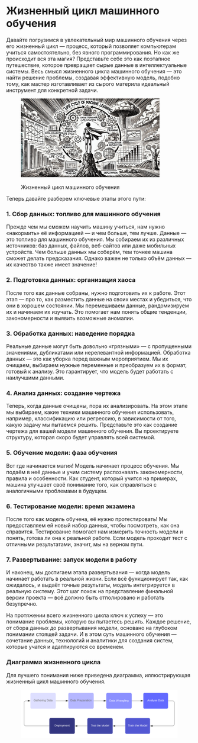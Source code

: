 # Жизненный цикл машинного обучения

Давайте погрузимся в увлекательный мир машинного обучения через его жизненный цикл — процесс, который позволяет компьютерам учиться самостоятельно, без явного программирования. Но как же происходит вся эта магия? Представьте себе это как поэтапное путешествие, которое превращает сырые данные в интеллектуальные системы. Весь смысл жизненного цикла машинного обучения — это найти решение проблемы, создавая эффективную модель, подобно тому, как мастер изготавливает из сырого материла идеальный инструмент для конкретной задачи.

<div align="left"><figure><img src="../../../.gitbook/assets/ml-learning-life-cycle-min (1).png" alt="" width="375"><figcaption><p>Жизненный цикл машинного обучения</p></figcaption></figure></div>

Теперь давайте разберем ключевые этапы этого пути:

### 1. Сбор данных: топливо для машинного обучения

Прежде чем мы сможем научить машину учиться, нам нужно «накормить» её информацией — и чем больше, тем лучше. Данные — это топливо для машинного обучения. Мы собираем их из различных источников: баз данных, файлов, веб-сайтов или даже мобильных устройств. Чем больше данных мы соберём, тем точнее машина сможет делать предсказания. Однако важен не только объём данных — их качество также имеет значение!

### 2. Подготовка данных: организация хаоса

После того как данные собраны, нужно подготовить их к работе. Этот этап — про то, как разместить данные на своих местах и убедиться, что они в хорошем состоянии. Мы перемешиваем данные, рандомизируем их и начинаем их изучать. Это помогает нам понять общие тенденции, закономерности и выявить возможные аномалии.

### 3. Обработка данных: наведение порядка

Реальные данные могут быть довольно «грязными» — с пропущенными значениями, дубликатами или нерелевантной информацией. Обработка данных — это как уборка перед важным мероприятием. Мы их очищаем, выбираем нужные переменные и преобразуем их в формат, готовый к анализу. Это гарантирует, что модель будет работать с наилучшими данными.

### 4. Анализ данных: создание чертежа

Теперь, когда данные очищены, пора их анализировать. На этом этапе мы выбираем, какие техники машинного обучения использовать, например, классификацию или регрессию, в зависимости от того, какую задачу мы пытаемся решить. Представьте это как создание чертежа для вашей модели машинного обучения. Вы проектируете структуру, которая скоро будет управлять всей системой.

### 5. Обучение модели: фаза обучения

Вот где начинается магия! Модель начинает процесс обучения. Мы подаём в неё данные и учим систему распознавать закономерности, правила и особенности. Как студент, который учится на примерах, машина улучшает своё понимание того, как справляться с аналогичными проблемами в будущем.

### 6. Тестирование модели: время экзамена

После того как модель обучена, её нужно протестировать! Мы предоставляем ей новый набор данных, чтобы посмотреть, как она справится. Тестирование помогает нам измерить точность модели и понять, готова ли она к реальной работе. Если модель проходит тест с отличными результатами, значит, мы на верном пути.

### 7. Развертывание: запуск модели в работу

И наконец, мы достигаем этапа развертывания — когда модель начинает работать в реальной жизни. Если всё функционирует так, как ожидалось, и выдаёт точные результаты, модель интегрируется в реальную систему. Этот шаг похож на представление финальной версии проекта — всё должно быть отполировано и работать безупречно.

На протяжении всего жизненного цикла ключ к успеху — это понимание проблемы, которую вы пытаетесь решить. Каждое решение, от сбора данных до развертывания модели, основано на глубоком понимании стоящей задачи. И в этом суть машинного обучения — сочетание данных, технологий и аналитики для создания систем, которые учатся и адаптируются со временем.

### Диаграмма жизненного цикла

Для лучшего понимания ниже приведена диаграмма, иллюстрирующая жизненный цикл машинного обучения.

<figure><img src="../../../.gitbook/assets/ml-learning-life-cycle-diagram-min (1).png" alt=""><figcaption></figcaption></figure>
